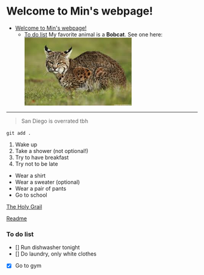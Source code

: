 # Welcome to Min's webpage! 

- [Welcome to Min's webpage!](#welcome-to-mins-webpage)
    - [To do list](#to-do-list)
My favorite animal is a **Bobcat**. See one here:
![bobcat](bobcat1.jpeg)

---


> San Diego is overrated tbh

`git add .`

1. Wake up
2. Take a shower (not optional!)
3. Try to have breakfast
4. Try not to be late


- Wear a shirt
- Wear a sweater (optional)
- Wear a pair of pants
- Go to school

[The Holy Grail]("https://chat.openai.com)

[Readme](README.md)


### To do list
- [] Run dishwasher tonight
- [] Do laundry, only white clothes
- [x] Go to gym